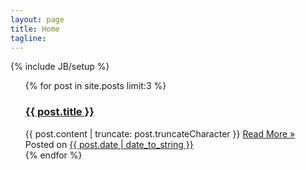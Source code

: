 ```yaml
---
layout: page
title: Home
tagline: 
---
```

{% include JB/setup %}

<ul class="posts">
  {% for post in site.posts limit:3 %}
    <div class="post">
      <h3><a href="{{ post.url }}">{{ post.title }}</a></h3>
      <div class="body">
        {{ post.content | truncate: post.truncateCharacter }}
        <a href="{{ post.url}}" class="readMore">Read More &raquo;</a>
      </div>
      <div class="meta">
        Posted on <a href="{{ post.url }}">{{ post.date | date_to_string }}</a>
        </div>
    </div>
  {% endfor %}
</ul>